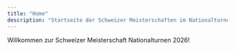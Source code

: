 ```yaml
---
title: "Home"
description: "Startseite der Schweizer Meisterschaften im Nationalturnen 2026 in Wollerau: Neuigkeiten, Infos zum Wettkampf und Festprogramm."
---
```


Willkommen zur Schweizer Meisterschaft Nationalturnen 2026!
